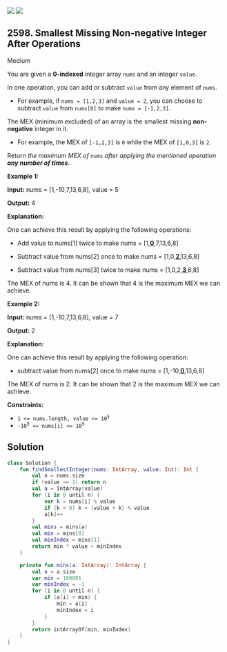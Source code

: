 [![](https://img.shields.io/github/stars/javadev/LeetCode-in-Kotlin?label=Stars&style=flat-square)](https://github.com/javadev/LeetCode-in-Kotlin)
[![](https://img.shields.io/github/forks/javadev/LeetCode-in-Kotlin?label=Fork%20me%20on%20GitHub%20&style=flat-square)](https://github.com/javadev/LeetCode-in-Kotlin/fork)

## 2598\. Smallest Missing Non-negative Integer After Operations

Medium

You are given a **0-indexed** integer array `nums` and an integer `value`.

In one operation, you can add or subtract `value` from any element of `nums`.

*   For example, if `nums = [1,2,3]` and `value = 2`, you can choose to subtract `value` from `nums[0]` to make `nums = [-1,2,3]`.

The MEX (minimum excluded) of an array is the smallest missing **non-negative** integer in it.

*   For example, the MEX of `[-1,2,3]` is `0` while the MEX of `[1,0,3]` is `2`.

Return _the maximum MEX of_ `nums` _after applying the mentioned operation **any number of times**_.

**Example 1:**

**Input:** nums = [1,-10,7,13,6,8], value = 5

**Output:** 4

**Explanation:**

One can achieve this result by applying the following operations:

- Add value to nums[1] twice to make nums = [1,**<ins>0</ins>**,7,13,6,8]

- Subtract value from nums[2] once to make nums = [1,0,**<ins>2</ins>**,13,6,8]

- Subtract value from nums[3] twice to make nums = [1,0,2,**<ins>3</ins>**,6,8]

The MEX of nums is 4. It can be shown that 4 is the maximum MEX we can achieve.

**Example 2:**

**Input:** nums = [1,-10,7,13,6,8], value = 7

**Output:** 2

**Explanation:**

One can achieve this result by applying the following operation:

- subtract value from nums[2] once to make nums = [1,-10,<ins>**0**</ins>,13,6,8]

The MEX of nums is 2. It can be shown that 2 is the maximum MEX we can achieve.

**Constraints:**

*   <code>1 <= nums.length, value <= 10<sup>5</sup></code>
*   <code>-10<sup>9</sup> <= nums[i] <= 10<sup>9</sup></code>

## Solution

```kotlin
class Solution {
    fun findSmallestInteger(nums: IntArray, value: Int): Int {
        val n = nums.size
        if (value == 1) return n
        val a = IntArray(value)
        for (i in 0 until n) {
            var k = nums[i] % value
            if (k < 0) k = (value + k) % value
            a[k]++
        }
        val mins = mins(a)
        val min = mins[0]
        val minIndex = mins[1]
        return min * value + minIndex
    }

    private fun mins(a: IntArray): IntArray {
        val n = a.size
        var min = 100001
        var minIndex = -1
        for (i in 0 until n) {
            if (a[i] < min) {
                min = a[i]
                minIndex = i
            }
        }
        return intArrayOf(min, minIndex)
    }
}
```